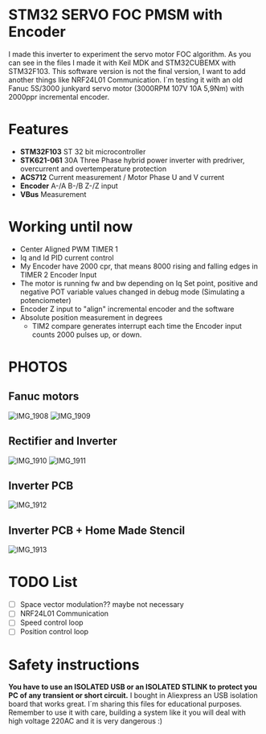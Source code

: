 # STM32 SERVO FOC PMSM with Encoder
I made this inverter to experiment the servo motor FOC algorithm. As you can see in the files I made it with Keil MDK and STM32CUBEMX with STM32F103. This software version is not the final version, I want to add another things like NRF24L01 Communication.
I´m testing it with an old Fanuc 5S/3000 junkyard servo motor (3000RPM 107V 10A 5,9Nm) with 2000ppr incremental encoder.

# Features
- **STM32F103** ST 32 bit microcontroller
- **STK621-061** 30A Three Phase hybrid power inverter with predriver, overcurrent and overtemperature protection
- **ACS712** Current measurement / Motor Phase U and V current
- **Encoder** A-/A B-/B Z-/Z input
- **VBus** Measurement

# Working until now
- Center Aligned PWM TIMER 1
- Iq and Id PID current control
- My Encoder have 2000 cpr, that means 8000 rising and falling edges in TIMER 2 Encoder Input
- The motor is running fw and bw depending on Iq Set point, positive and negative POT variable values changed in debug mode (Simulating a potenciometer)
- Encoder Z input to "align" incremental encoder and the software
- Absolute position measurement in degrees
  - TIM2 compare generates interrupt each time the Encoder input counts 2000 pulses up, or down. 


# PHOTOS
## Fanuc motors
![IMG_1908](https://user-images.githubusercontent.com/84080967/120412340-c66de400-c32c-11eb-8e79-f12ca47a14ff.jpg)
![IMG_1909](https://user-images.githubusercontent.com/84080967/120411772-ba355700-c32b-11eb-85e6-382903a11c1a.jpg)
## Rectifier and Inverter
![IMG_1910](https://user-images.githubusercontent.com/84080967/120411776-bbff1a80-c32b-11eb-82f1-4319a9326f66.jpg)
![IMG_1911](https://user-images.githubusercontent.com/84080967/120411778-bd304780-c32b-11eb-9d0f-cb345f32a701.jpg)
## Inverter PCB
![IMG_1912](https://user-images.githubusercontent.com/84080967/120411782-be617480-c32b-11eb-95d7-f94fb46126a3.jpg)
## Inverter PCB + Home Made Stencil
![IMG_1913](https://user-images.githubusercontent.com/84080967/120412382-d8e81d80-c32c-11eb-9fa9-2cdadecbbc90.jpg)



# TODO List
- [ ] Space vector modulation?? maybe not necessary
- [ ] NRF24L01 Communication
- [ ] Speed control loop
- [ ] Position control loop

# Safety instructions
**You have to use an ISOLATED USB or an ISOLATED STLINK to protect you PC of any transient or short circuit.**
I bought in Aliexpress an USB isolation board that works great.
I´m sharing this files for educational purposes.
Remember to use it with care, building a system like it you will deal with high voltage 220AC and it is very dangerous :)

